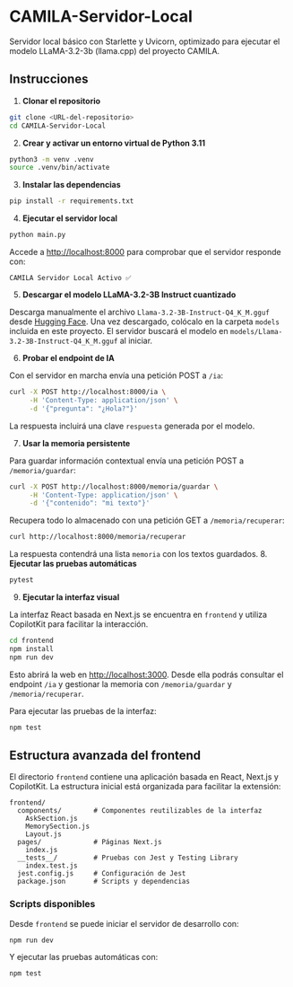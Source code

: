 # CAMILA-Servidor-Local
Servidor local básico con Starlette y Uvicorn, optimizado para ejecutar el modelo LLaMA-3.2-3b (llama.cpp) del proyecto CAMILA.

## Instrucciones

1. **Clonar el repositorio**

```bash
git clone <URL-del-repositorio>
cd CAMILA-Servidor-Local
```

2. **Crear y activar un entorno virtual de Python 3.11**

```bash
python3 -m venv .venv
source .venv/bin/activate
```

3. **Instalar las dependencias**

```bash
pip install -r requirements.txt
```

4. **Ejecutar el servidor local**

```bash
python main.py
```

Accede a [http://localhost:8000](http://localhost:8000) para comprobar que el servidor responde con:

```
CAMILA Servidor Local Activo ✅
```

5. **Descargar el modelo LLaMA-3.2-3B Instruct cuantizado**

Descarga manualmente el archivo `Llama-3.2-3B-Instruct-Q4_K_M.gguf` desde
[Hugging Face](https://huggingface.co/).  Una vez descargado, colócalo en la
carpeta `models` incluida en este proyecto.  El servidor buscará el modelo en
`models/Llama-3.2-3B-Instruct-Q4_K_M.gguf` al iniciar.

6. **Probar el endpoint de IA**

Con el servidor en marcha envía una petición POST a `/ia`:

```bash
curl -X POST http://localhost:8000/ia \
     -H 'Content-Type: application/json' \
     -d '{"pregunta": "¿Hola?"}'
```

La respuesta incluirá una clave `respuesta` generada por el modelo.

7. **Usar la memoria persistente**

Para guardar información contextual envía una petición POST a `/memoria/guardar`:

```bash
curl -X POST http://localhost:8000/memoria/guardar \
     -H 'Content-Type: application/json' \
     -d '{"contenido": "mi texto"}'
```

Recupera todo lo almacenado con una petición GET a `/memoria/recuperar`:

```bash
curl http://localhost:8000/memoria/recuperar
```

La respuesta contendrá una lista `memoria` con los textos guardados.
8. **Ejecutar las pruebas automáticas**

```bash
pytest
```

9. **Ejecutar la interfaz visual**

La interfaz React basada en Next.js se encuentra en `frontend` y utiliza CopilotKit para facilitar la interacción.

```bash
cd frontend
npm install
npm run dev
```

Esto abrirá la web en [http://localhost:3000](http://localhost:3000). Desde ella podrás consultar el endpoint `/ia` y gestionar la memoria con `/memoria/guardar` y `/memoria/recuperar`.

Para ejecutar las pruebas de la interfaz:

```bash
npm test
```

## Estructura avanzada del frontend

El directorio `frontend` contiene una aplicación basada en React, Next.js y CopilotKit.
La estructura inicial está organizada para facilitar la extensión:

```
frontend/
  components/        # Componentes reutilizables de la interfaz
    AskSection.js
    MemorySection.js
    Layout.js
  pages/             # Páginas Next.js
    index.js
  __tests__/         # Pruebas con Jest y Testing Library
    index.test.js
  jest.config.js     # Configuración de Jest
  package.json       # Scripts y dependencias
```

### Scripts disponibles

Desde `frontend` se puede iniciar el servidor de desarrollo con:

```bash
npm run dev
```

Y ejecutar las pruebas automáticas con:

```bash
npm test
```

